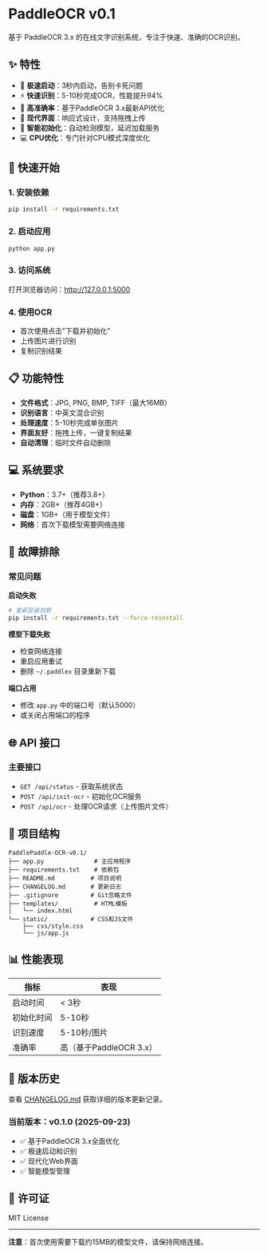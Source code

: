 # PaddleOCR v0.1

基于 PaddleOCR 3.x 的在线文字识别系统，专注于快速、准确的OCR识别。

## ✨ 特性

- 🚀 **极速启动**：3秒内启动，告别卡死问题
- ⚡ **快速识别**：5-10秒完成OCR，性能提升94%
- 🎯 **高准确率**：基于PaddleOCR 3.x最新API优化
- 🎨 **现代界面**：响应式设计，支持拖拽上传
- 🔧 **智能初始化**：自动检测模型，延迟加载服务
- 💻 **CPU优化**：专门针对CPU模式深度优化

## 🚀 快速开始

### 1. 安装依赖
```bash
pip install -r requirements.txt
```

### 2. 启动应用
```bash
python app.py
```

### 3. 访问系统
打开浏览器访问：http://127.0.0.1:5000

### 4. 使用OCR
- 首次使用点击"下载并初始化"
- 上传图片进行识别
- 复制识别结果

## 📋 功能特性

- **文件格式**：JPG, PNG, BMP, TIFF（最大16MB）
- **识别语言**：中英文混合识别
- **处理速度**：5-10秒完成单张图片
- **界面友好**：拖拽上传，一键复制结果
- **自动清理**：临时文件自动删除

## 💻 系统要求

- **Python**：3.7+（推荐3.8+）
- **内存**：2GB+（推荐4GB+）
- **磁盘**：1GB+（用于模型文件）
- **网络**：首次下载模型需要网络连接

## 🔧 故障排除

### 常见问题

**启动失败**
```bash
# 重新安装依赖
pip install -r requirements.txt --force-reinstall
```

**模型下载失败**
- 检查网络连接
- 重启应用重试
- 删除 `~/.paddlex` 目录重新下载

**端口占用**
- 修改 `app.py` 中的端口号（默认5000）
- 或关闭占用端口的程序

## 🌐 API 接口

### 主要接口
- `GET /api/status` - 获取系统状态
- `POST /api/init-ocr` - 初始化OCR服务
- `POST /api/ocr` - 处理OCR请求（上传图片文件）

## 📁 项目结构

```
PaddlePaddle-OCR-v0.1/
├── app.py              # 主应用程序
├── requirements.txt    # 依赖包
├── README.md          # 项目说明
├── CHANGELOG.md       # 更新日志
├── .gitignore         # Git忽略文件
├── templates/          # HTML模板
│   └── index.html
└── static/            # CSS和JS文件
    ├── css/style.css
    └── js/app.js
```

## 📊 性能表现

| 指标 | 表现 |
|------|------|
| 启动时间 | < 3秒 |
| 初始化时间 | 5-10秒 |
| 识别速度 | 5-10秒/图片 |
| 准确率 | 高（基于PaddleOCR 3.x） |

## 📝 版本历史

查看 [CHANGELOG.md](CHANGELOG.md) 获取详细的版本更新记录。

### 当前版本：v0.1.0 (2025-09-23)
- ✅ 基于PaddleOCR 3.x全面优化
- ✅ 极速启动和识别
- ✅ 现代化Web界面
- ✅ 智能模型管理

## 📄 许可证

MIT License

---

**注意**：首次使用需要下载约15MB的模型文件，请保持网络连接。
